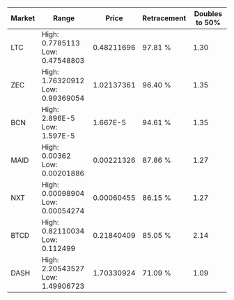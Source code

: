 | Market | Range | Price| Retracement | Doubles to 50% |
| --- | --- | --- | --- | --- |
| LTC | High: 0.7785113<br />Low: 0.47548803 | 0.48211696 | 97.81 % | 1.30 |
| ZEC | High: 1.76320912<br />Low: 0.99369054 | 1.02137361 | 96.40 % | 1.35 |
| BCN | High: 2.896E-5<br />Low: 1.597E-5 | 1.667E-5 | 94.61 % | 1.35 |
| MAID | High: 0.00362<br />Low: 0.00201886 | 0.00221326 | 87.86 % | 1.27 |
| NXT | High: 0.00098904<br />Low: 0.00054274 | 0.00060455 | 86.15 % | 1.27 |
| BTCD | High: 0.82110034<br />Low: 0.112499 | 0.21840409 | 85.05 % | 2.14 |
| DASH | High: 2.20543527<br />Low: 1.49906723 | 1.70330924 | 71.09 % | 1.09 |
